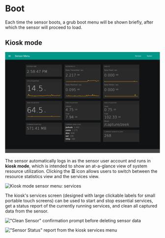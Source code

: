 # <a name="HedgehogBoot"></a>Boot

Each time the sensor boots, a grub boot menu will be shown briefly, after which the sensor will proceed to load.

## <a name="HedgehogKioskMode"></a>Kiosk mode

![Kiosk mode sensor menu: resource statistics](./images/hedgehog/images/kiosk_mode_sensor_menu.png)

The sensor automatically logs in as the sensor user account and runs in **kiosk mode**, which is intended to show an at-a-glance view of system resource utilization. Clicking the **☰** icon allows users to switch between the resource statistics view and the services view.

![Kiosk mode sensor menu: services](./images/hedgehog/images/kiosk_mode_services_menu.png)

The kiosk's services screen (designed with large clickable labels for small portable touch screens) can be used to start and stop essential services, get a status report of the currently running services, and clean all captured data from the sensor.

!["Clean Sensor" confirmation prompt before deleting sensor data](./images/hedgehog/images/kiosk_mode_wipe_prompt.png)

!["Sensor Status" report from the kiosk services menu](./images/hedgehog/images/kiosk_mode_status.png)